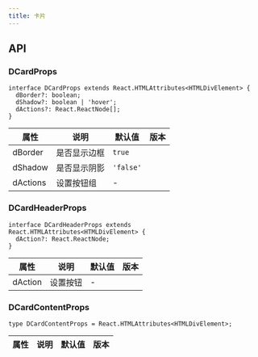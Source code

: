 ```yaml
---
title: 卡片
---
```


## API

### DCardProps

```tsx
interface DCardProps extends React.HTMLAttributes<HTMLDivElement> {
  dBorder?: boolean;
  dShadow?: boolean | 'hover';
  dActions?: React.ReactNode[];
}
```

<!-- prettier-ignore-start -->
| 属性 | 说明 | 默认值 | 版本 | 
| --- | --- | --- | --- | 
| dBorder | 是否显示边框 | `true` |  |
| dShadow | 是否显示阴影 | `'false'` |  |
| dActions | 设置按钮组 | - |  |
<!-- prettier-ignore-end -->

### DCardHeaderProps

```tsx
interface DCardHeaderProps extends React.HTMLAttributes<HTMLDivElement> {
  dAction?: React.ReactNode;
}
```

<!-- prettier-ignore-start -->
| 属性 | 说明 | 默认值 | 版本 | 
| --- | --- | --- | --- | 
| dAction | 设置按钮 | - |  |
<!-- prettier-ignore-end -->

### DCardContentProps

```tsx
type DCardContentProps = React.HTMLAttributes<HTMLDivElement>;
```

<!-- prettier-ignore-start -->
| 属性 | 说明 | 默认值 | 版本 | 
| --- | --- | --- | --- | 
<!-- prettier-ignore-end -->
